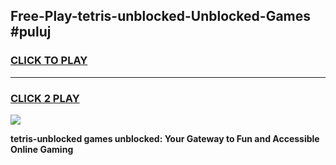 
## Free-Play-tetris-unblocked-Unblocked-Games #puluj
<h3>
<a href="https://news.freeplayer.one?title=tetris-unblocked&ref=8M">CLICK TO PLAY</a></h3>
<hr>

<h3>
<a href="https://news.freeplayer.one?title=tetris-unblocked&ref=8M">CLICK 2 PLAY</a>
  
</h3>

<a href="https://news.freeplayer.one?title=tetris-unblocked&ref=8M"><img src="https://clearcache.store/games.png"></a>


**tetris-unblocked games unblocked: Your Gateway to Fun and Accessible Online Gaming**
